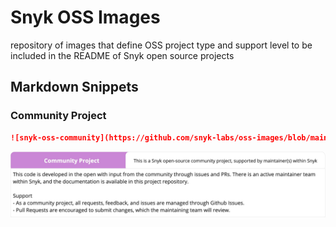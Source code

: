 # Snyk OSS Images
repository of images that define OSS project type and support level to be included in the README of Snyk open source projects


## Markdown Snippets
### Community Project
```markdown
![snyk-oss-community](https://github.com/snyk-labs/oss-images/blob/main/oss-community.jpg)
```
![snyk-oss-community](https://github.com/snyk-labs/oss-images/blob/main/oss-community.jpg)
